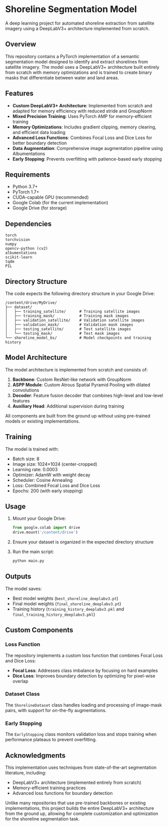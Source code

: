 # Shoreline Segmentation Model

A deep learning project for automated shoreline extraction from satellite imagery using a DeepLabV3+ architecture implemented from scratch.

## Overview

This repository contains a PyTorch implementation of a semantic segmentation model designed to identify and extract shorelines from satellite imagery. The model uses a DeepLabV3+ architecture built entirely from scratch with memory optimizations and is trained to create binary masks that differentiate between water and land areas.

## Features

- **Custom DeepLabV3+ Architecture**: Implemented from scratch and adapted for memory efficiency with reduced stride and GroupNorm
- **Mixed Precision Training**: Uses PyTorch AMP for memory-efficient training
- **Memory Optimizations**: Includes gradient clipping, memory clearing, and efficient data loading
- **Advanced Loss Functions**: Combines Focal Loss and Dice Loss for better boundary detection
- **Data Augmentation**: Comprehensive image augmentation pipeline using Albumentations
- **Early Stopping**: Prevents overfitting with patience-based early stopping

## Requirements

- Python 3.7+
- PyTorch 1.7+
- CUDA-capable GPU (recommended)
- Google Colab (for the current implementation)
- Google Drive (for storage)

## Dependencies

```
torch
torchvision
numpy
opencv-python (cv2)
albumentations
scikit-learn
tqdm
PIL
```

## Directory Structure

The code expects the following directory structure in your Google Drive:

```
/content/drive/MyDrive/
├── dataset/
│   ├── training_satellite/      # Training satellite images
│   ├── training_mask/           # Training mask images
│   ├── validation_satellite/    # Validation satellite images
│   ├── validation_mask/         # Validation mask images
│   ├── testing_satellite/       # Test satellite images
│   └── testing_mask/            # Test mask images
└── shoreline_model_bs/          # Model checkpoints and training history
```

## Model Architecture

The model architecture is implemented from scratch and consists of:

1. **Backbone**: Custom ResNet-like network with GroupNorm
2. **ASPP Module**: Custom Atrous Spatial Pyramid Pooling with dilated convolutions
3. **Decoder**: Feature fusion decoder that combines high-level and low-level features
4. **Auxiliary Head**: Additional supervision during training

All components are built from the ground up without using pre-trained models or existing implementations.

## Training

The model is trained with:

- Batch size: 8
- Image size: 1024×1024 (center-cropped)
- Learning rate: 0.0003
- Optimizer: AdamW with weight decay
- Scheduler: Cosine Annealing
- Loss: Combined Focal Loss and Dice Loss
- Epochs: 200 (with early stopping)

## Usage

1. Mount your Google Drive:
   ```python
   from google.colab import drive
   drive.mount('/content/drive')
   ```

2. Ensure your dataset is organized in the expected directory structure

3. Run the main script:
   ```python
   python main.py
   ```

## Outputs

The model saves:

- Best model weights (`best_shoreline_deeplabv3.pt`)
- Final model weights (`final_shoreline_deeplabv3.pt`)
- Training history (`training_history_deeplabv3.pkl` and `final_training_history_deeplabv3.pkl`)

## Custom Components

### Loss Function

The repository implements a custom loss function that combines Focal Loss and Dice Loss:

- **Focal Loss**: Addresses class imbalance by focusing on hard examples
- **Dice Loss**: Improves boundary detection by optimizing for pixel-wise overlap

### Dataset Class

The `ShorelineDataset` class handles loading and processing of image-mask pairs, with support for on-the-fly augmentations.

### Early Stopping

The `EarlyStopping` class monitors validation loss and stops training when performance plateaus to prevent overfitting.

## Acknowledgments

This implementation uses techniques from state-of-the-art segmentation literature, including:

- DeepLabV3+ architecture (implemented entirely from scratch)
- Memory-efficient training practices
- Advanced loss functions for boundary detection

Unlike many repositories that use pre-trained backbones or existing implementations, this project builds the entire DeepLabV3+ architecture from the ground up, allowing for complete customization and optimization for the shoreline segmentation task.

